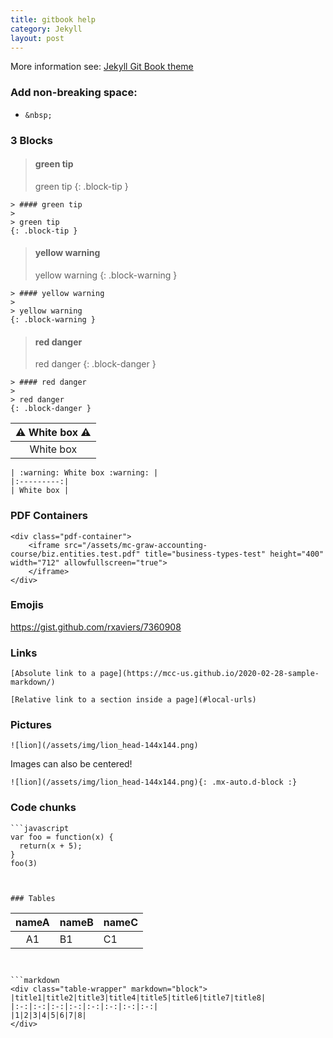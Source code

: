 ```yaml
---
title: gitbook help
category: Jekyll
layout: post
---
```


More information see: [Jekyll Git Book theme](https://github.com/sighingnow/jekyll-gitbook) 


### Add non-breaking space: 

- `&nbsp;`

### 3 Blocks

>#### green tip
>
> green tip
{: .block-tip }

```
> #### green tip
>
> green tip
{: .block-tip }
```

> #### yellow warning
>
> yellow warning
{: .block-warning }

```
> #### yellow warning
>
> yellow warning
{: .block-warning }
```

> #### red danger
> 
> red danger
{: .block-danger }

```
> #### red danger
>
> red danger
{: .block-danger }
```

| :warning: White box :warning: |
|:---------:|
| White box |

```
| :warning: White box :warning: |
|:---------:|
| White box |
```

### PDF Containers

```
<div class="pdf-container">
    <iframe src="/assets/mc-graw-accounting-course/biz.entities.test.pdf" title="business-types-test" height="400" width="712" allowfullscreen="true">
    </iframe>
</div>
```

### Emojis

https://gist.github.com/rxaviers/7360908

### Links

`[Absolute link to a page](https://mcc-us.github.io/2020-02-28-sample-markdown/)`

`[Relative link to a section inside a page](#local-urls)`



### Pictures

`![lion](/assets/img/lion_head-144x144.png)`

Images can also be centered!

`![lion](/assets/img/lion_head-144x144.png){: .mx-auto.d-block :}`


### Code chunks 

```
```javascript
var foo = function(x) {
  return(x + 5);
}
foo(3)
```
```


### Tables

```
| nameA | nameB | nameC |
| :---: |:----- | :---- |
| A1    | B1    | C1    |
```


```markdown
<div class="table-wrapper" markdown="block">
|title1|title2|title3|title4|title5|title6|title7|title8|
|:-:|:-:|:-:|:-:|:-:|:-:|:-:|:-:|
|1|2|3|4|5|6|7|8|
</div>
```
